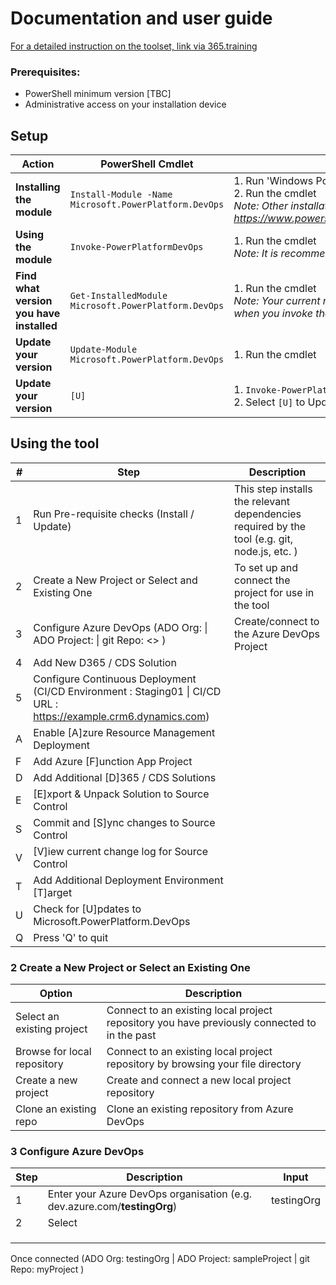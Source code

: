 # Documentation and user guide

[For a detailed instruction on the toolset, link via 365.training](https://365.training/Player/VideoPlayer/8e5e028b-bb03-4c27-bba3-8e3edda5c76e/b4b58a35-9209-eb11-a813-000d3a58ba85)

### Prerequisites:

* PowerShell minimum version [TBC]
* Administrative access on your installation device

## Setup

| Action | PowerShell Cmdlet | Steps |
|--|--|--|
| **Installing the module** | `Install-Module -Name Microsoft.PowerPlatform.DevOps` | 1. Run 'Windows PowerShell' as an administrator<br>2. Run the cmdlet <br>_Note: Other installation methods can be found at https://www.powershellgallery.com/packages/Microsoft.PowerPlatform.DevOps_ |
| **Using the module** | `Invoke-PowerPlatformDevOps` | 1. Run the cmdlet <br>_Note: It is recommended that you open PowerShell as administrator_ |
| **Find what version you have installed**  | `Get-InstalledModule Microsoft.PowerPlatform.DevOps` | 1. Run the cmdlet <br>_Note: Your current running version is also specified on the top of the screen when you invoke the module_ |  |
| **Update your version** | `Update-Module Microsoft.PowerPlatform.DevOps` | 1. Run the cmdlet |  |
| **Update your version** | `[U]` | 1. `Invoke-PowerPlatformDevOps` <br>2. Select `[U]` to Update your tool |  |

## Using the tool

| # | Step | Description |
|--|--|--|
| 1 | Run Pre-requisite checks (Install / Update) | This step installs the relevant dependencies required by the tool  (e.g. git, node.js, etc. )|
| 2 | Create a New Project or Select and Existing One | To set up and connect the project for use in the tool |
| 3 | Configure Azure DevOps (ADO Org:  \| ADO Project:  \| git Repo: <<your repo name>> ) | Create/connect to the Azure DevOps Project |
| 4 | Add New D365 / CDS Solution |  |
| 5 | Configure Continuous Deployment (CI/CD Environment : Staging01 \| CI/CD URL : https://example.crm6.dynamics.com) |  |
| A | Enable [A]zure Resource Management Deployment |  |
| F | Add Azure [F]unction App Project |
| D | Add Additional [D]365 / CDS Solutions |
| E | [E]xport & Unpack Solution to Source Control |
| S | Commit and [S]ync changes to Source Control |
| V | [V]iew current change log for Source Control |
| T | Add Additional Deployment Environment [T]arget |
| U | Check for [U]pdates to Microsoft.PowerPlatform.DevOps |
| Q | Press 'Q' to quit |


### 2 Create a New Project or Select an Existing One

| Option | Description |
|--|--|
| Select an existing project | Connect to an existing local project repository you have previously connected to in the past |
| Browse for local repository | Connect to an existing local project repository by browsing your file directory |
| Create a new project | Create and connect a new local project repository |
| Clone an existing repo | Clone an existing repository from Azure DevOps |

### 3 Configure Azure DevOps

| Step | Description | Input |
|--|--|--|
| 1 | Enter your Azure DevOps organisation (e.g. dev.azure.com/**testingOrg**) | testingOrg |
| 2 | Select  |  |
|  |  |  |
|  |  |  |
|  |  |  |

Once connected (ADO Org: testingOrg | ADO Project: sampleProject | git Repo: myProject )